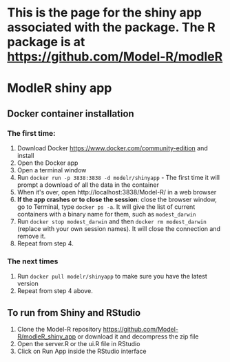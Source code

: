 # This is the page for the shiny app associated with the package. The R package is at https://github.com/Model-R/modleR 

# ModleR shiny app

## Docker container installation

### The first time:
1. Download Docker https://www.docker.com/community-edition and install
2. Open the Docker app
3. Open a terminal window 
4. Run `docker run -p 3838:3838 -d modelr/shinyapp` - The first time it will prompt a download of all the data in the container
5. When it's over, open http://localhost:3838/Model-R/ in a web browser
6. **If the app crashes or to close the session**: close the browser window, go to Terminal, type `docker ps -a`. It will give the list of current containers with a binary name for them, such as `modest_darwin`
7. Run `docker stop modest_darwin` and then `docker rm modest_darwin` (replace with your own session names). It will close the connection and remove it. 
8. Repeat from step 4. 

### The next times 
1. Run `docker pull modelr/shinyapp` to make sure you have the latest version
2. Repeat from step 4 above.


## To run from Shiny and RStudio
1. Clone the Model-R repository https://github.com/Model-R/modleR_shiny_app or download it and decompress the zip file
2. Open the server.R or the ui.R file in RStudio
3. Click on Run App inside the RStudio interface

